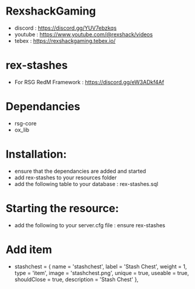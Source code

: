 # RexshackGaming
- discord : https://discord.gg/YUV7ebzkqs
- youtube : https://www.youtube.com/@rexshack/videos
- tebex : https://rexshackgaming.tebex.io/

# rex-stashes
- For RSG RedM Framework : https://discord.gg/eW3ADkf4Af

# Dependancies
- rsg-core
- ox_lib

# Installation:
- ensure that the dependancies are added and started
- add rex-stashes to your resources folder
- add the following table to your database : rex-stashes.sql

# Starting the resource:
- add the following to your server.cfg file : ensure rex-stashes

# Add item
- stashchest = { name = 'stashchest', label = 'Stash Chest', weight = 1, type = 'item', image = 'stashchest.png', unique = true, useable = true, shouldClose = true, description = 'Stash Chest' },
